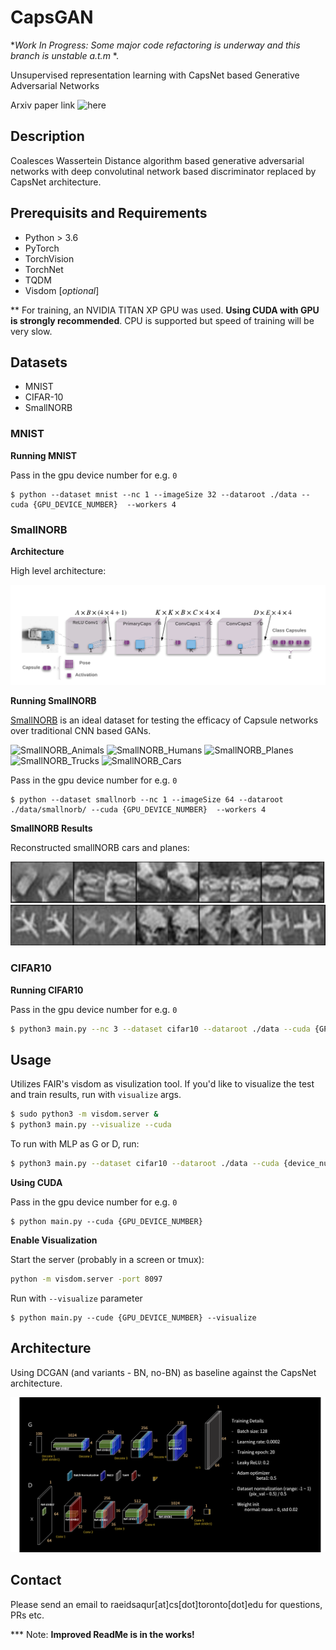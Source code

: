 # CapsGAN 

*_Work In Progress: Some major code refactoring is underway and this branch is unstable a.t.m_ *.

Unsupervised representation learning with CapsNet based Generative Adversarial Networks

Arxiv paper link ![here](https://arxiv.org/abs/1806.03968)


## Description

Coalesces Wassertein Distance algorithm based generative adversarial networks with deep convolutinal network based discriminator replaced by CapsNet architecture.

## Prerequisits and Requirements

* Python > 3.6
* PyTorch
* TorchVision
* TorchNet
* TQDM
* Visdom [_optional_]

** For training, an NVIDIA TITAN XP GPU was used. __Using CUDA with GPU is strongly recommended__. CPU is supported but speed of training will be very slow.

## Datasets

* MNIST
* CIFAR-10
* SmallNORB

### MNIST ###

__Running MNIST__

Pass in the gpu device number for e.g. `0`
```
$ python --dataset mnist --nc 1 --imageSize 32 --dataroot ./data --cuda {GPU_DEVICE_NUMBER}  --workers 4
```

### SmallNORB ###
__Architecture__

High level architecture:

![SmallNORB_Architecture](img/smallnorb/em-capsule-architecture.png)

__Running SmallNORB__

[SmallNORB](https://cs.nyu.edu/~ylclab/data/norb-v1.0-small/) is an ideal dataset for testing the efficacy of Capsule networks over traditional CNN based GANs.


![SmallNORB_Animals](img/smallnorb/real_samples_animals.png)
![SmallNORB_Humans](img/smallnorb/real_samples_humans.png)
![SmallNORB_Planes](img/smallnorb/real_samples_planes.png)
![SmallNORB_Trucks](img/smallnorb/real_samples_trucks.png)
![SmallNORB_Cars](img/smallnorb/real_samples_cars.png)

Pass in the gpu device number for e.g. `0`
```
$ python --dataset smallnorb --nc 1 --imageSize 64 --dataroot ./data/smallnorb/ --cuda {GPU_DEVICE_NUMBER}  --workers 4
```

__SmallNORB Results__

Reconstructed smallNORB cars and planes: 

![Reconstructed SmallNORB Cars](img/smallnorb/caps_gen_car.png)
![Reconstructed SmallNORB Planes](img/smallnorb/caps_gen_plane.png)


### CIFAR10 ###
__Running CIFAR10__

Pass in the gpu device number for e.g. `0`
```bash
$ python3 main.py --nc 3 --dataset cifar10 --dataroot ./data --cuda {GPU_DEVICE_NUMBER} --workers 4 --niter [NUM_EPOCHS] 
```

## Usage

Utilizes FAIR's visdom as visulization tool. If you'd like to visualize the test and train results, run with `visualize` args. 

```bash
$ sudo python3 -m visdom.server &
$ python3 main.py --visualize --cuda
```


To run with MLP as G or D, run:
```bash
$ python3 main.py --dataset cifar10 --dataroot ./data --cuda {device_num} --experiment {Name} --mlp_G --ngf 512
```

__Using CUDA__

Pass in the gpu device number for e.g. `0`
```
$ python main.py --cuda {GPU_DEVICE_NUMBER}
```

__Enable Visualization__

Start the server (probably in a screen or tmux):
```bash
python -m visdom.server -port 8097
```

Run with `--visualize` parameter
```
$ python main.py --cude {GPU_DEVICE_NUMBER} --visualize
```

## Architecture

Using DCGAN (and variants - BN, no-BN) as baseline against the CapsNet architecture. 

![DCGAN](img/DCGAN_architecture.png)

## Contact
Please send an email to raeidsaqur[at]cs[dot]toronto[dot]edu for questions, PRs etc.

*** Note: __Improved ReadMe is in the works!__ 





